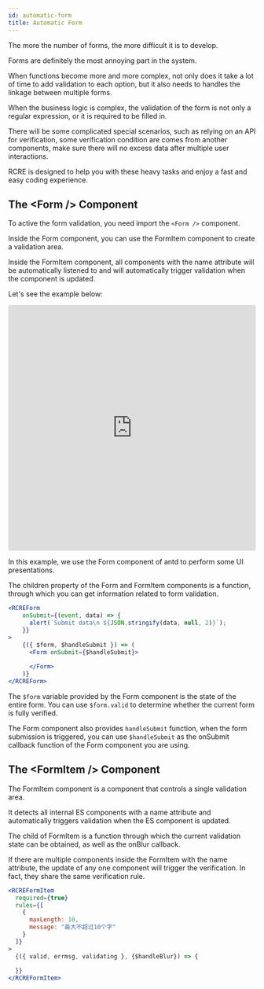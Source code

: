 ```yaml
---
id: automatic-form
title: Automatic Form
---
```


The more the number of forms, the more difficult it is to develop. 

Forms are definitely the most annoying part in the system. 

When functions become more and more complex, not only does it take a lot of time to add validation to each option, but it also needs to handles the linkage between multiple forms.

When the business logic is complex, the validation of the form is not only a regular expression, or it is required to be filled in.
 
There will be some complicated special scenarios, such as relying on an API for verification, some verification condition are comes from another components, make sure there will no excess data after multiple user interactions.

RCRE is designed to help you with these heavy tasks and enjoy a fast and easy coding experience.

## The &lt;Form /&gt; Component

To active the form validation, you need import the `<Form />` component.

Inside the Form component, you can use the FormItem component to create a validation area.
 
Inside the FormItem component, all components with the name attribute will be automatically listened to and will automatically trigger validation when the component is updated.

Let's see the example below:

<iframe src="https://codesandbox.io/embed/kxx03z8yzr?fontsize=14&view=preview" title="kxx03z8yzr" style="width:100%; height:500px; border:0; border-radius: 4px; overflow:hidden;" sandbox="allow-modals allow-forms allow-popups allow-scripts allow-same-origin"></iframe>

In this example, we use the Form component of antd to perform some UI presentations.

The children property of the Form and FormItem components is a function, through which you can get information related to form validation.

```jsx
<RCREForm
    onSubmit={(event, data) => {
      alert(`Submit data\n ${JSON.stringify(data, null, 2)}`);
    }}
>
    {({ $form, $handleSubmit }) => (
      <Form onSubmit={$handleSubmit}>
        
      </Form>
    )}
</RCREForm>
```

The `$form` variable provided by the Form component is the state of the entire form. You can use `$form.valid` to determine whether the current form is fully verified.

The Form component also provides `handleSubmit` function, when the form submission is triggered, you can use `$handleSubmit` as the onSubmit callback function of the Form component you are using.

## The &lt;FormItem /&gt; Component

The FormItem component is a component that controls a single validation area.
 
It detects all internal ES components with a name attribute and automatically triggers validation when the ES component is updated.

The child of FormItem is a function through which the current validation state can be obtained, as well as the onBlur callback.

If there are multiple components inside the FormItem with the name attribute, the update of any one component will trigger the verification. In fact, they share the same verification rule.

```jsx harmony
<RCREFormItem
  required={true}
  rules={[
    {
      maxLength: 10,
      message: "最大不超过10个字"
    }
  ]}
>
  {({ valid, errmsg, validating }, {$handleBlur}) => {
      
  }}
</RCREFormItem>
```